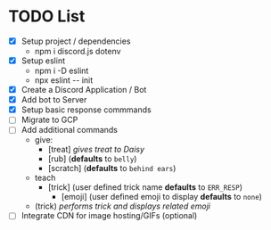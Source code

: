 # TODO List

* [x] Setup project / dependencies
    * npm i discord.js dotenv
* [x]  Setup eslint
    * npm i -D eslint
    * npx eslint -- init
* [x] Create a Discord Application / Bot
* [x] Add bot to Server
* [x] Setup basic response commmands
* [ ] Migrate to GCP
* [ ] Add additional commands
    * give: 
        * [treat] _gives treat to Daisy_
        * [rub] (**defaults** to `belly`)
        * [scratch] (**defaults** to `behind ears`) 
    * teach 
        * [trick] (user defined trick name **defaults** to `ERR_RESP`)
            * [emoji] (user defined emoji to display **defaults** to `none`)
            <!-- you can overwrite a trick by calling it again (maybe we should use confirmation)-->
    * (trick) _performs trick and displays related emoji_
* [ ] Integrate CDN for image hosting/GIFs (optional)